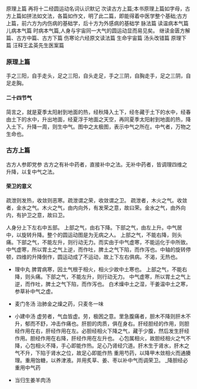 原理上篇
再将十二经圆运动名词认识默记
次读古方上篇;本书原理上篇如字母，古方上篇如拼法如文法，各篇如作文，明了此二篇，即能得着中医学整个基础;古方上篇，前六方为内伤病的基础学，后十方为外感病的基础学
脉法篇
读温病本气篇
儿病本气篇
时病本气篇,人身与宇宙同一大气的圆运动显而易见矣。
继读金匮方解篇、古方中篇、古方下篇
伤寒论六经原文读法篇
生命宇宙篇
汤头改错篇
原理下篇
汪释王孟英先生医案篇





### 原理上篇
手之三阳，自手走头，足之三阳，自头走足，手之三阴，自胸走手，足之三阴，自足走胸。


#### 二十四节气
简言之，就是夏季太阳射到地面的热，经秋降入土下，经冬藏于土下的水中，经春由土下的水中，升出地面，经夏浮于地面之天空，再同夏季太阳射到地面的热，降入土下。升降一周，则生中气。图中之太极图，表示中气之所在。中气者，万物之生命也。





### 古方上篇

古方人参即党参
古方之有补中药者，直接补中之法。无补中药者，皆调理四维之升降，以复中气之法。

#### 荣卫的意义

疏泄则发热，收敛则恶寒。疏泄谓之荣，收敛谓之卫。
疏泄者，木火之气。收敛者，金水之气。木火之气，由内向外，有发荣之意，故曰荣。金水之气，由外向内，有护卫之意，故曰卫。


人身分上下左右中五部。
上部之气，由右下降。下部之气，由左上升。中气居中，以旋转升降。整个的圆运动图是为无病之人。
上部之气，不能右降，则头痛。下部之气，不能左升，则行动无力。而实由于中气虚寒，不能运化于中所致。中气虚寒，所以胃土之气上逆，而作吐，脾土之气下陷，而作泻也。中轴的旋转停顿，四维的升降倒作，圆运动成了不运动，故上下左右俱病。不渴，无热也。

- 理中丸
	脾胃病寒，因土气根于相火，相火少故中土寒也。
	上部之气，不能右降，则头痛。下部之气，不能左升，则行动无力。
	中气虚寒，所以胃土之气上逆，而作吐，脾土之气下陷，而作泻也。
	白术燥中土之湿，干姜温中土之寒，参草补中气之虚。

- 麦门冬汤
	治肺金之燥之药，只麦冬一味


- 小建中汤
	虚劳者，气血皆虚。劳，极困之意。里急腹痛者，胆木不降则肝木不升，郁而不舒，冲击作痛也。肝胆的肉质，俱在身右。肝经胆经的作用，则胆经作用在右，肝经作用在左。必胆经相火下降之气，藏于少腹，然后发生肝经作用。胆经作用在右降，肝经作用在左升也。
	心包属相火，故胆经相火之气不降，心包相火不降，手心即能作热。足心乃肾经穴道。肝木生于肾水，肝木之气不升，下陷于肾水之位，故足心即能作热
	重用芍药，以降甲木敛相火而通腠理。重用饴糖，以养津液。并用炙草、姜、枣以补中气而调荣卫。
	_降胆经必重用中气药


- 当归生姜羊肉汤
	











